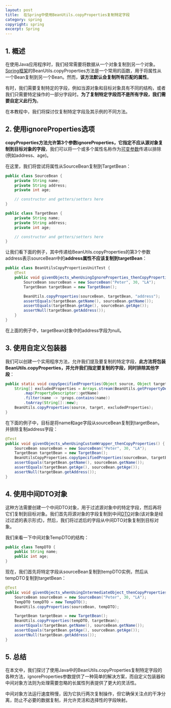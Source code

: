 ```yaml
---
layout: post
title:  在Spring中使用BeanUtils.copyProperties复制特定字段
category: spring
copyright: spring
excerpt: Spring
---
```


## 1. 概述

在使用Java应用程序时，我们经常需要将数据从一个对象复制到另一个对象。[Spring框架](https://spring.io/projects/spring-framework)的BeanUtils.copyProperties方法是一个常用的函数，用于将属性从一个Bean复制到另一个Bean。然而，**该方法默认会复制所有匹配的属性**。

有时，我们需要复制特定的字段，例如当源对象和目标对象具有不同的结构，或者我们只需要特定操作的一部分字段时。**为了复制特定字段而不是所有字段，我们需要自定义此行为**。

在本教程中，我们将探讨仅复制特定字段及其示例的不同方法。

## 2. 使用ignoreProperties选项

**copyProperties方法允许第3个参数ignoreProperties，它指定不应从源对象复制到目标对象的字段**，我们可以将一个或多个属性名称作为[可变参数](https://www.baeldung.com/java-pass-collection-varargs-parameter#whats-a-varargs-parameter)传递以排除(例如address、age)。

在这里，我们将尝试将属性从SourceBean复制到TargetBean：

```java
public class SourceBean {
    private String name;
    private String address;
    private int age;

    // constructor and getters/setters here
}

public class TargetBean {
    private String name;
    private String address;
    private int age;

    // constructor and getters/setters here
}
```

让我们看下面的例子，其中传递给BeanUtils.copyProperties的第3个参数address表示sourceBean中的**address属性不应该复制到targetBean**：

```java
public class BeanUtilsCopyPropertiesUnitTest {
    @Test
    public void givenObjects_whenUsingIgnoreProperties_thenCopyProperties() {
        SourceBean sourceBean = new SourceBean("Peter", 30, "LA");
        TargetBean targetBean = new TargetBean();

        BeanUtils.copyProperties(sourceBean, targetBean, "address");
        assertEquals(targetBean.getName(), sourceBean.getName());
        assertEquals(targetBean.getAge(), sourceBean.getAge());
        assertNull(targetBean.getAddress());
    }
}
```

在上面的例子中，targetBean对象中的address字段为null。

## 3. 使用自定义包装器

我们可以创建一个实用程序方法，允许我们提及要复制的特定字段，**此方法将包装BeanUtils.copyProperties，并允许我们指定要复制的字段，同时排除其他字段**：

```java
public static void copySpecifiedProperties(Object source, Object target, Set<String> props) {
    String[] excludedProperties = Arrays.stream(BeanUtils.getPropertyDescriptors(source.getClass()))
        .map(PropertyDescriptor::getName)
        .filter(name -> !props.contains(name))
        .toArray(String[]::new);
    BeanUtils.copyProperties(source, target, excludedProperties);
}
```

在下面的例子中，目标是将name和age字段从sourceBean复制到targetBean，并排除复制address字段：

```java
@Test
public void givenObjects_whenUsingCustomWrapper_thenCopyProperties() {
    SourceBean sourceBean = new SourceBean("Peter", 30, "LA");
    TargetBean targetBean = new TargetBean();
    BeanUtilsCopyProperties.copySpecifiedProperties(sourceBean, targetBean, new HashSet<>(Arrays.asList("name", "age")));
    assertEquals(targetBean.getName(), sourceBean.getName());
    assertEquals(targetBean.getAge(), sourceBean.getAge());
    assertNull(targetBean.getAddress());
}
```

## 4. 使用中间DTO对象

这种方法需要创建一个中间DTO对象，用于过滤源对象中的特定字段，然后再将它们复制到目标对象。我们首先将源对象的字段复制到中间[DTO](https://www.baeldung.com/java-dto-pattern)对象(该对象是经过过滤的表示形式)，然后，我们将过滤后的字段从中间DTO对象复制到目标对象。

我们来看一下中间对象TempDTO的结构：

```java
public class TempDTO {
    public String name;
    public int age;
}
```

现在，我们首先将特定字段从sourceBean复制到tempDTO实例，然后从tempDTO复制到targetBean：

```java
@Test
public void givenObjects_whenUsingIntermediateObject_thenCopyProperties() {
    SourceBean sourceBean = new SourceBean("Peter", 30, "LA");
    TempDTO tempDTO = new TempDTO();
    BeanUtils.copyProperties(sourceBean, tempDTO);

    TargetBean targetBean = new TargetBean();
    BeanUtils.copyProperties(tempDTO, targetBean);
    assertEquals(targetBean.getName(), sourceBean.getName());
    assertEquals(targetBean.getAge(), sourceBean.getAge());
    assertNull(targetBean.getAddress());
}
```

## 5. 总结

在本文中，我们探讨了使用Java中的BeanUtils.copyProperties复制特定字段的各种方法，ignoreProperties参数提供了一种简单的解决方案，而自定义包装器和中间对象方法则为处理需要忽略的长属性列表提供了更大的灵活性。

中间对象方法运行速度稍慢，因为它执行两次复制操作，但它确保关注点的干净分离，防止不必要的数据复制，并允许灵活和选择性的字段映射。